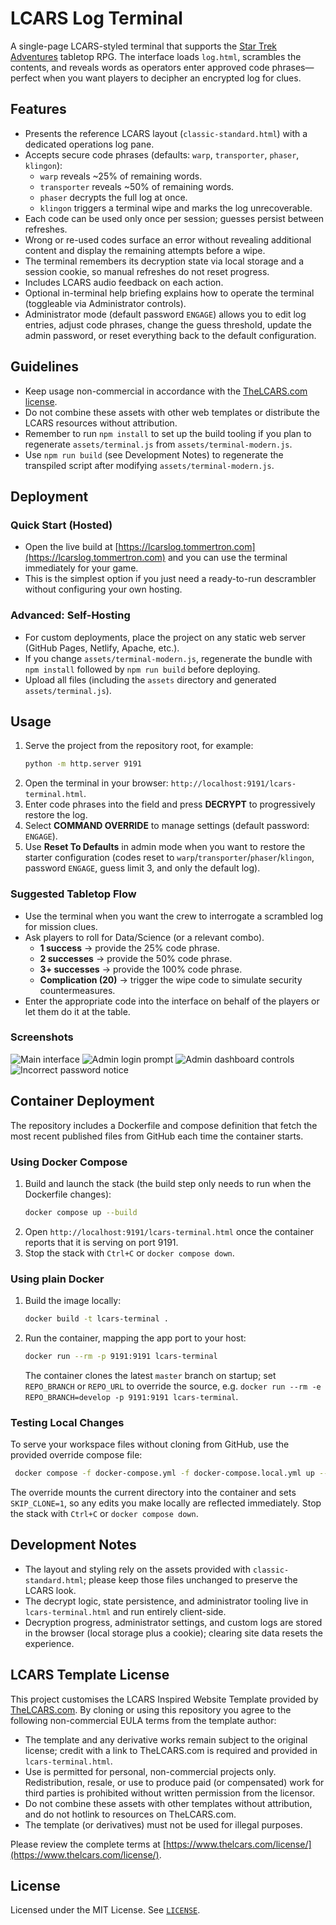 # LCARS Log Terminal

A single-page LCARS-styled terminal that supports the [Star Trek Adventures](https://modiphius.net/collections/star-trek-adventures?srsltid=AfmBOooCoFuGVTGjqgMaIfW9LXmJtZOB1y8HX25g7RshQ6ByEpOPMGmo) tabletop RPG. The interface loads `log.html`, scrambles the contents, and reveals words as operators enter approved code phrases—perfect when you want players to decipher an encrypted log for clues.

## Features

- Presents the reference LCARS layout (`classic-standard.html`) with a dedicated operations log pane.
- Accepts secure code phrases (defaults: `warp`, `transporter`, `phaser`, `klingon`):
  - `warp` reveals ~25% of remaining words.
  - `transporter` reveals ~50% of remaining words.
  - `phaser` decrypts the full log at once.
  - `klingon` triggers a terminal wipe and marks the log unrecoverable.
- Each code can be used only once per session; guesses persist between refreshes.
- Wrong or re-used codes surface an error without revealing additional content and display the remaining attempts before a wipe.
- The terminal remembers its decryption state via local storage and a session cookie, so manual refreshes do not reset progress.
- Includes LCARS audio feedback on each action.
- Optional in-terminal help briefing explains how to operate the terminal (toggleable via Administrator controls).
- Administrator mode (default password `ENGAGE`) allows you to edit log entries, adjust code phrases, change the guess threshold, update the admin password, or reset everything back to the default configuration.
## Guidelines

- Keep usage non-commercial in accordance with the [TheLCARS.com license](https://www.thelcars.com/license/).
- Do not combine these assets with other web templates or distribute the LCARS resources without attribution.
- Remember to run `npm install` to set up the build tooling if you plan to regenerate `assets/terminal.js` from `assets/terminal-modern.js`.
- Use `npm run build` (see Development Notes) to regenerate the transpiled script after modifying `assets/terminal-modern.js`.


## Deployment

### Quick Start (Hosted)

- Open the live build at [https://lcarslog.tommertron.com](https://lcarslog.tommertron.com) and you can use the terminal immediately for your game.
- This is the simplest option if you just need a ready-to-run descrambler without configuring your own hosting.

### Advanced: Self-Hosting

- For custom deployments, place the project on any static web server (GitHub Pages, Netlify, Apache, etc.).
- If you change `assets/terminal-modern.js`, regenerate the bundle with `npm install` followed by `npm run build` before deploying.
- Upload all files (including the `assets` directory and generated `assets/terminal.js`).

## Usage

1. Serve the project from the repository root, for example:
   ```bash
   python -m http.server 9191
   ```
2. Open the terminal in your browser: `http://localhost:9191/lcars-terminal.html`.
3. Enter code phrases into the field and press **DECRYPT** to progressively restore the log.
4. Select **COMMAND OVERRIDE** to manage settings (default password: `ENGAGE`).
5. Use **Reset To Defaults** in admin mode when you want to restore the starter configuration (codes reset to `warp`/`transporter`/`phaser`/`klingon`, password `ENGAGE`, guess limit 3, and only the default log).
### Suggested Tabletop Flow

- Use the terminal when you want the crew to interrogate a scrambled log for mission clues.
- Ask players to roll for Data/Science (or a relevant combo).
  - **1 success** → provide the 25% code phrase.
  - **2 successes** → provide the 50% code phrase.
  - **3+ successes** → provide the 100% code phrase.
  - **Complication (20)** → trigger the wipe code to simulate security countermeasures.
- Enter the appropriate code into the interface on behalf of the players or let them do it at the table.


### Screenshots

![Main interface](screenshots/main-screen.png)
![Admin login prompt](screenshots/accessing-admin.png)
![Admin dashboard controls](screenshots/admin-controls1.png)
![Incorrect password notice](screenshots/incorrect-password.png)

## Container Deployment

The repository includes a Dockerfile and compose definition that fetch the most recent published files from GitHub each time the container starts.

### Using Docker Compose

1. Build and launch the stack (the build step only needs to run when the Dockerfile changes):
   ```bash
   docker compose up --build
   ```
2. Open `http://localhost:9191/lcars-terminal.html` once the container reports that it is serving on port 9191.
3. Stop the stack with `Ctrl+C` or `docker compose down`.

### Using plain Docker

1. Build the image locally:
   ```bash
   docker build -t lcars-terminal .
   ```
2. Run the container, mapping the app port to your host:
   ```bash
   docker run --rm -p 9191:9191 lcars-terminal
   ```
   The container clones the latest `master` branch on startup; set `REPO_BRANCH` or `REPO_URL` to override the source, e.g. `docker run --rm -e REPO_BRANCH=develop -p 9191:9191 lcars-terminal`.

### Testing Local Changes

To serve your workspace files without cloning from GitHub, use the provided override compose file:

```bash
 docker compose -f docker-compose.yml -f docker-compose.local.yml up --build
```

The override mounts the current directory into the container and sets `SKIP_CLONE=1`, so any edits you make locally are reflected immediately. Stop the stack with `Ctrl+C` or `docker compose down`.


## Development Notes

- The layout and styling rely on the assets provided with `classic-standard.html`; please keep those files unchanged to preserve the LCARS look.
- The decrypt logic, state persistence, and administrator tooling live in `lcars-terminal.html` and run entirely client-side.
- Decryption progress, administrator settings, and custom logs are stored in the browser (local storage plus a cookie); clearing site data resets the experience.

## LCARS Template License

This project customises the LCARS Inspired Website Template provided by [TheLCARS.com](https://www.thelcars.com/license/). By cloning or using this repository you agree to the following non-commercial EULA terms from the template author:

- The template and any derivative works remain subject to the original license; credit with a link to TheLCARS.com is required and provided in `lcars-terminal.html`.
- Use is permitted for personal, non-commercial projects only. Redistribution, resale, or use to produce paid (or compensated) work for third parties is prohibited without written permission from the licensor.
- Do not combine these assets with other templates without attribution, and do not hotlink to resources on TheLCARS.com.
- The template (or derivatives) must not be used for illegal purposes.

Please review the complete terms at [https://www.thelcars.com/license/](https://www.thelcars.com/license/).

## License

Licensed under the MIT License. See [`LICENSE`](LICENSE).
